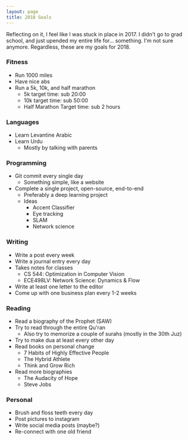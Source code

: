 ```yaml
---
layout: page
title: 2018 Goals
---
```


Reflecting on it, I feel like I was stuck in place in 2017. I didn't go to grad school, and just upended my entire life for... something. I'm not sure anymore. Regardless, these are my goals for 2018.

### Fitness
* Run 1000 miles
* Have nice abs
* Run a 5k, 10k, and half marathon
    - 5k target time: sub 20:00
    - 10k target time: sub 50:00
    - Half Marathon Target time: sub 2 hours

### Languages
* Learn Levantine Arabic
* Learn Urdu
    - Mostly by talking with parents

### Programming
* Git commit every single day
    - Something simple, like a website
* Complete a single project, open-source, end-to-end
    - Preferably a deep learning project
    - Ideas
        - Accent Classifier
        - Eye tracking
        - SLAM
        - Network science

### Writing
* Write a post every week
* Write a journal entry every day
* Takes notes for classes
    - CS 544: Optimization in Computer Vision
    - ECE498LV: Network Science: Dynamics & Flow
* Write at least one letter to the editor
* Come up with one business plan every 1-2 weeks

### Reading
* Read a biography of the Prophet (SAW)
* Try to read through the entire Qu'ran
    - Also try to memorize a couple of surahs (mostly in the 30th Juz)
* Try to make dua at least every other day
* Read books on personal change
    - 7 Habits of Highly Effective People
    - The Hybrid Athlete
    - Think and Grow Rich
* Read more biographies
    - The Audacity of Hope
    - Steve Jobs

### Personal
* Brush and floss teeth every day
* Post pictures to instagram
* Write social media posts (maybe?)
* Re-connect with one old friend

